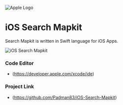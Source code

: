 ![Apple Logo](https://user-images.githubusercontent.com/45048950/73131198-bca1e580-4041-11ea-8f8d-ebfd844f0e64.png) 

# iOS Search Mapkit

Search Mapkit is written in Swift language for iOS Apps.

![iOS Search Mapkit](https://user-images.githubusercontent.com/45048950/75435546-24738500-598e-11ea-87c7-9fb884c6aec6.gif)

### Code Editor

* (https://developer.apple.com/xcode/ide)

### Project Link

* (https://github.com/Padman83/iOS-Search-Mapkit)
